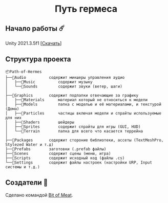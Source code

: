 <h1 align="center">Путь гермеса</h1>

## Начало работы ☄️
Unity 2021.3.5f1 [[Скачать](https://unity3d.com/ru/unity/whats-new/2021.3.5)]

## Структура проекта
```
📦Path-of-Hermes
├──📂Audio          содержит микшеры управления аудио
│   ├──📂Music          содержит музыку
│   └──📂Sounds         содержит звуки (ветер, шаги)
│
├──📂Graphics       содержит подпапки отвечающие за графику
│   ├──📂Materials      материал который не относиться к модели
│   ├──📂Models         папка с моделью и её материалами, и текстурой (Дома)
│   ├──📂Particles      частицы включая модели и спрайты используемые для них
│   ├──📂Shaders        шейдеры
│   ├──📂Sprites        содержит спрайты для игры (GUI, HUD)
│   └──📂Terrain        папка для всего что касается террейна
│
├──📂Packages       содержит стороние библиотеки, ассеты (TextMeshPro, Stylezed Water и т.д)
├──📂Prefabs        заготовки (.prefab файлы)
├──📂Scenes         содержит сцены (меню, игра)
├──📂Scripts        содержит исходный код (файлы .cs)
└──📂Settings       содержит файлы настроек (настройки URP, Input системы и т.д.)
```

## Создатели 💖
Сделано командой [Bit of Meat](https://github.com/Bit-of-Meat).

